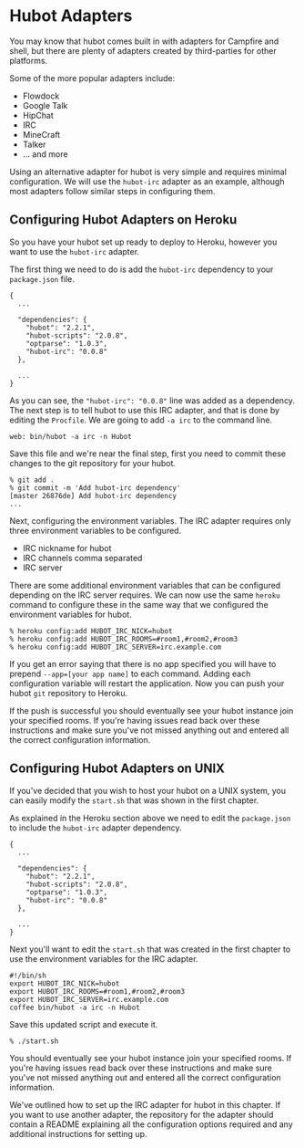 # Hubot Adapters

You may know that hubot comes built in with adapters for Campfire and shell,
but there are plenty of adapters created by third-parties for other platforms.

Some of the more popular adapters include:

* Flowdock
* Google Talk
* HipChat
* IRC
* MineCraft
* Talker
* ... and more

Using an alternative adapter for hubot is very simple and requires minimal
configuration. We will use the `hubot-irc` adapter as an example, although most
adapters follow similar steps in configuring them.

## Configuring Hubot Adapters on Heroku

So you have your hubot set up ready to deploy to Heroku, however you want to
use the `hubot-irc` adapter.

The first thing we need to do is add the `hubot-irc` dependency to your
`package.json` file.

    {
      ...

      "dependencies": {
        "hubot": "2.2.1",
        "hubot-scripts": "2.0.8",
        "optparse": "1.0.3",
        "hubot-irc": "0.0.8"
      },

      ...
    }

As you can see, the `"hubot-irc": "0.0.8"` line was added as a dependency. The
next step is to tell hubot to use this IRC adapter, and that is done by editing
the `Procfile`. We are going to add `-a irc` to the command line.

    web: bin/hubot -a irc -n Hubot

Save this file and we're near the final step, first you need to commit these
changes to the git repository for your hubot.

    % git add .
    % git commit -m 'Add hubot-irc dependency'
    [master 26876de] Add hubot-irc dependency
    ...

Next, configuring the environment variables. The IRC adapter requires only
three environment variables to be configured.

* IRC nickname for hubot
* IRC channels comma separated
* IRC server

There are some additional environment variables that can be configured
depending on the IRC server requires. We can now use the same `heroku`
command to configure these in the same way that we configured the environment
variables for hubot.

    % heroku config:add HUBOT_IRC_NICK=hubot
    % heroku config:add HUBOT_IRC_ROOMS=#room1,#room2,#room3
    % heroku config:add HUBOT_IRC_SERVER=irc.example.com

If you get an error saying that there is no app specified you will have to
prepend `--app=[your app name]` to each command. Adding each configuration
variable will restart the application. Now you can push your hubot `git`
repository to Heroku.

If the push is successful you should eventually see your hubot instance join
your specified rooms. If you're having issues read back over these instructions
and make sure you've not missed anything out and entered all the correct
configuration information.

## Configuring Hubot Adapters on UNIX

If you've decided that you wish to host your hubot on a UNIX system, you can
easily modify the `start.sh` that was shown in the first chapter.

As explained in the Heroku section above we need to edit the `package.json`
to include the `hubot-irc` adapter dependency.

    {
      ...

      "dependencies": {
        "hubot": "2.2.1",
        "hubot-scripts": "2.0.8",
        "optparse": "1.0.3",
        "hubot-irc": "0.0.8"
      },

      ...
    }

Next you'll want to edit the `start.sh` that was created in the first chapter
to use the environment variables for the IRC adapter.

    #!/bin/sh
    export HUBOT_IRC_NICK=hubot
    export HUBOT_IRC_ROOMS=#room1,#room2,#room3
    export HUBOT_IRC_SERVER=irc.example.com
    coffee bin/hubot -a irc -n Hubot

Save this updated script and execute it.

    % ./start.sh

You should eventually see your hubot instance join your specified rooms. If
you're having issues read back over these instructions and make sure you've not
missed anything out and entered all the correct configuration information.

We've outlined how to set up the IRC adapter for hubot in this chapter. If you
want to use another adapter, the repository for the adapter should contain a
README explaining all the configuration options required and any additional
instructions for setting up.

